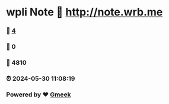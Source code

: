 # wpli Note :link: http://note.wrb.me 
### :page_facing_up: [4](http://note.wrb.me/tag.html) 
### :speech_balloon: 0 
### :hibiscus: 4810 
### :alarm_clock: 2024-05-30 11:08:19 
### Powered by :heart: [Gmeek](https://github.com/Meekdai/Gmeek)
